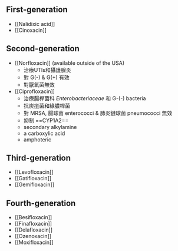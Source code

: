 ## First-generation
- [[Nalidixic acid]]
- [[Cinoxacin]]
## Second-generation
- [[Norfloxacin]] (available outside of the USA)
	- 治療UTIs和攝護腺炎
	- 對 G(-) & G(+) 有效
	- 對厭氧菌無效
- [[Ciprofloxacin]]
	- 治療腸桿菌科 _Enterobacteriaceae_ 和 G-(-) bacteria
	- 抗炭疽菌和綠膿桿菌
	- 對 MRSA, 腸球菌 enterococci & 肺炎鏈球菌 pneumococci 無效
	- 抑制 ==CYP1A2==
	- secondary alkylamine
	- a carboxylic acid
	- amphoteric
## Third-generation
- [[Levofloxacin]]
- [[Gatifloxacin]]
- [[Gemifloxacin]]
## Fourth-generation
- [[Besifloxacin]]
- [[Finafloxacin]]
- [[Delafloxacin]]
- [[Ozenoxacin]]
- [[Moxifloxacin]]